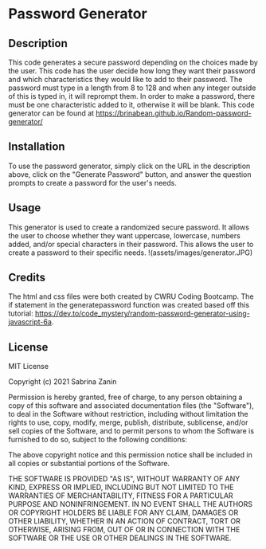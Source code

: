 # Password Generator 

## Description
This code generates a secure password depending on the choices made by the user. This code has the user decide how long they want their password and which characteristics they would like to add to their password. The password must type in a length from 8 to 128 and when any integer outside of this is typed in, it will reprompt them. In order to make a password, there must be one characteristic added to it, otherwise it will be blank. This code generator can be found at https://brinabean.github.io/Random-password-generator/  

## Installation
To use the password generator, simply click on the URL in the description above, click on the "Generate Password" button, and answer the question prompts to create a password for the user's needs.

## Usage
This generator is used to create a randomized secure password. It allows the user to choose whether they want uppercase, lowercase, numbers added, and/or special characters in their password. This allows the user to create a password to their specific needs.
!(assets/images/generator.JPG)

## Credits
The html and css files were both created by CWRU Coding Bootcamp.
The if statement in the generatepassword function was created based off this tutorial:
https://dev.to/code_mystery/random-password-generator-using-javascript-6a.

## License
MIT License

Copyright (c) 2021 Sabrina Zanin

Permission is hereby granted, free of charge, to any person obtaining a copy
of this software and associated documentation files (the "Software"), to deal
in the Software without restriction, including without limitation the rights
to use, copy, modify, merge, publish, distribute, sublicense, and/or sell
copies of the Software, and to permit persons to whom the Software is
furnished to do so, subject to the following conditions:

The above copyright notice and this permission notice shall be included in all
copies or substantial portions of the Software.

THE SOFTWARE IS PROVIDED "AS IS", WITHOUT WARRANTY OF ANY KIND, EXPRESS OR
IMPLIED, INCLUDING BUT NOT LIMITED TO THE WARRANTIES OF MERCHANTABILITY,
FITNESS FOR A PARTICULAR PURPOSE AND NONINFRINGEMENT. IN NO EVENT SHALL THE
AUTHORS OR COPYRIGHT HOLDERS BE LIABLE FOR ANY CLAIM, DAMAGES OR OTHER
LIABILITY, WHETHER IN AN ACTION OF CONTRACT, TORT OR OTHERWISE, ARISING FROM,
OUT OF OR IN CONNECTION WITH THE SOFTWARE OR THE USE OR OTHER DEALINGS IN THE
SOFTWARE.
